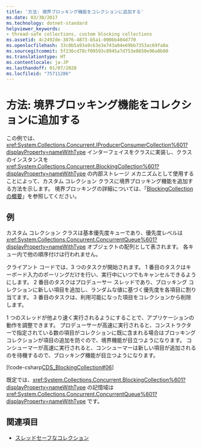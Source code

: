 ```yaml
---
title: '方法: 境界ブロッキング機能をコレクションに追加する'
ms.date: 03/30/2017
ms.technology: dotnet-standard
helpviewer_keywords:
- thread-safe collections, custom blocking collections
ms.assetid: 4c2492de-3876-4873-b5a1-000bb404d770
ms.openlocfilehash: 33c0b5a93a9c63e3e743a04e69bb7353ac69fa8a
ms.sourcegitcommit: 5f236cd78cf09593c8945a7d753e0850e96a0b80
ms.translationtype: HT
ms.contentlocale: ja-JP
ms.lasthandoff: 01/07/2020
ms.locfileid: "75711286"
---
```

# <a name="how-to-add-bounding-and-blocking-functionality-to-a-collection"></a>方法: 境界ブロッキング機能をコレクションに追加する
この例では、<xref:System.Collections.Concurrent.IProducerConsumerCollection%601?displayProperty=nameWithType> インターフェイスをクラスに実装し、クラスのインスタンスを <xref:System.Collections.Concurrent.BlockingCollection%601?displayProperty=nameWithType> の内部ストレージ メカニズムとして使用することによって、カスタム コレクション クラスに境界ブロッキング機能を追加する方法を示します。 境界ブロッキングの詳細については、「[BlockingCollection の概要](../../../../docs/standard/collections/thread-safe/blockingcollection-overview.md)」を参照してください。  
  
## <a name="example"></a>例  
 カスタム コレクション クラスは基本優先度キューであり、優先度レベルは <xref:System.Collections.Concurrent.ConcurrentQueue%601?displayProperty=nameWithType> オブジェクトの配列として表されます。 各キュー内で他の順序付けは行われません。  
  
 クライアント コードでは、3 つのタスクが開始されます。 1 番目のタスクはキーボード入力のポーリングだけを行い、実行中にいつでもキャンセルできるようにします。 2 番目のタスクはプロデューサー スレッドであり、ブロッキング コレクションに新しい項目を追加し、ランダムな値に基づく優先度を各項目に割り当てます。 3 番目のタスクは、利用可能になった項目をコレクションから削除します。  
  
 1 つのスレッドが他より速く実行されるようにすることで、アプリケーションの動作を調整できます。 プロデューサーが高速に実行されると、コンストラクターで指定されている数の項目がコレクションに既に含まれる場合はブロッキング コレクションが項目の追加を防ぐので、境界機能が目立つようになります。 コンシューマーが高速に実行されると、コンシューマーは新しい項目が追加されるのを待機するので、ブロッキング機能が目立つようになります。  
  
 [!code-csharp[CDS_BlockingCollection#06](../../../../samples/snippets/csharp/VS_Snippets_Misc/cds_blockingcollection/cs/prodcon.cs#06)]  
  
 既定では、<xref:System.Collections.Concurrent.BlockingCollection%601?displayProperty=nameWithType> の記憶域は <xref:System.Collections.Concurrent.ConcurrentQueue%601?displayProperty=nameWithType> です。  
  
## <a name="see-also"></a>関連項目

- [スレッドセーフなコレクション](../../../../docs/standard/collections/thread-safe/index.md)
